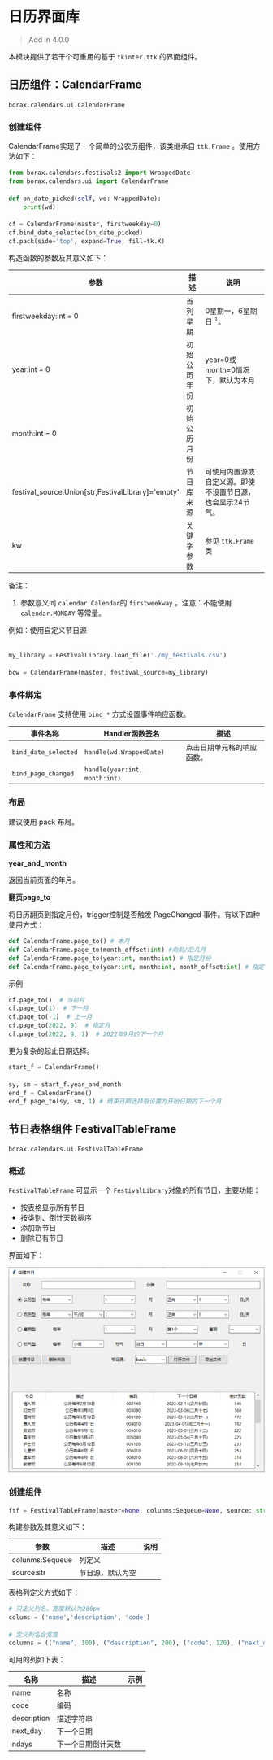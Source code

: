 # 日历界面库

> Add in 4.0.0

本模块提供了若干个可重用的基于 `tkinter.ttk` 的界面组件。

## 日历组件：CalendarFrame

```
borax.calendars.ui.CalendarFrame
```

### 创建组件

CalendarFrame实现了一个简单的公农历组件，该类继承自 `ttk.Frame` 。使用方法如下：

```python
from borax.calendars.festivals2 import WrappedDate
from borax.calendars.ui import CalendarFrame

def on_date_picked(self, wd: WrappedDate):
    print(wd)

cf = CalendarFrame(master, firstweekday=0)
cf.bind_date_selected(on_date_picked)
cf.pack(side='top', expand=True, fill=tk.X)
```

构造函数的参数及其意义如下：

| 参数                                               | 描述         | 说明                                                       |
| -------------------------------------------------- | ------------ | ---------------------------------------------------------- |
| firstweekday:int = 0                               | 首列星期     | 0星期一，6星期日 <sup>1</sup>。                            |
| year:int = 0                                       | 初始公历年份 | year=0或month=0情况下，默认为本月                          |
| month:int = 0                                      | 初始公历月份 |                                                            |
| festival_source:Union[str,FestivalLibrary]='empty' | 节日库来源   | 可使用内置源或自定义源。即使不设置节日源，也会显示24节气。 |
| kw                                                 | 关键字参数   | 参见 `ttk.Frame` 类                                        |

备注：

1. 参数意义同 `calendar.Calendar`的 `firstweekway` 。注意：不能使用 `calendar.MONDAY` 等常量。



例如：使用自定义节日源

```python

my_library = FestivalLibrary.load_file('./my_festivals.csv')

bcw = CalendarFrame(master, festival_source=my_library)
```



### 事件绑定

`CalendarFrame` 支持使用 `bind_*` 方式设置事件响应函数。

| 事件名称             | Handler函数签名               | 描述                       |
| -------------------- | ----------------------------- | -------------------------- |
| `bind_date_selected` | `handle(wd:WrappedDate)`      | 点击日期单元格的响应函数。 |
| `bind_page_changed`  | `handle(year:int, month:int)` |                            |

### 布局

建议使用 pack 布局。

### 属性和方法

**year_and_month**

返回当前页面的年月。

**翻页page_to**

将日历翻页到指定月份，trigger控制是否触发 PageChanged 事件。有以下四种使用方式：

```python
def CalendarFrame.page_to() # 本月
def CalendarFrame.page_to(month_offset:int) #向前/后几月
def CalendarFrame.page_to(year:int, month:int) # 指定月份
def CalendarFrame.page_to(year:int, month:int, month_offset:int) # 指定月份之前后的月份
```

示例

```python
cf.page_to()  # 当前月
cf.page_to(1)  # 下一月
cf.page_to(-1)  # 上一月
cf.page_to(2022, 9)  # 指定月
cf.page_to(2022, 9, 1)  # 2022年9月的下一个月
```

更为复杂的起止日期选择。

```python
start_f = CalendarFrame()

sy, sm = start_f.year_and_month
end_f = CalendarFrame()
end_f.page_to(sy, sm, 1) # 结束日期选择框设置为开始日期的下一个月

```

## 节日表格组件 FestivalTableFrame

```
borax.calendars.ui.FestivalTableFrame
```



### 概述

`FestivalTableFrame` 可显示一个 `FestivalLibrary`对象的所有节日，主要功能：

- 按表格显示所有节日
- 按类别、倒计天数排序
- 添加新节日
- 删除已有节日

界面如下：

![image1](../images/image1.png)



### 创建组件

```python
ftf = FestivalTableFrame(master=None, colunms:Sequeue=None, source: str = 'empty',  **kwargs)
```

构建参数及其意义如下：

| 参数            | 描述             | 说明 |
| --------------- | ---------------- | ---- |
| colunms:Sequeue | 列定义           |      |
| source:str      | 节日源，默认为空 |      |

表格列定义方式如下：

```python
# 只定义列名，宽度默认为200px
colums = ('name','description', 'code')

# 定义列名合宽度
columns = (("name", 100), ("description", 200), ("code", 120), ("next_day", 200), ("countdown", 100))
```

可用的列如下表：

| 名称        | 描述               | 示例 |
| ----------- | ------------------ | ---- |
| name        | 名称               |      |
| code        | 编码               |      |
| description | 描述字符串         |      |
| next_day    | 下一个日期         |      |
| ndays       | 下一个日期倒计天数 |      |

